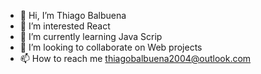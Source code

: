 - 👋 Hi, I’m Thiago Balbuena
- 👀 I’m interested React 
- 🌱 I’m currently learning Java Scrip 
- 💞️ I’m looking to collaborate on Web projects
- 📫 How to reach me thiagobalbuena2004@outlook.com

<!---
yThxz/yThxz is a ✨ special ✨ repository because its `README.md` (this file) appears on your GitHub profile.
You can click the Preview link to take a look at your changes.
--->
